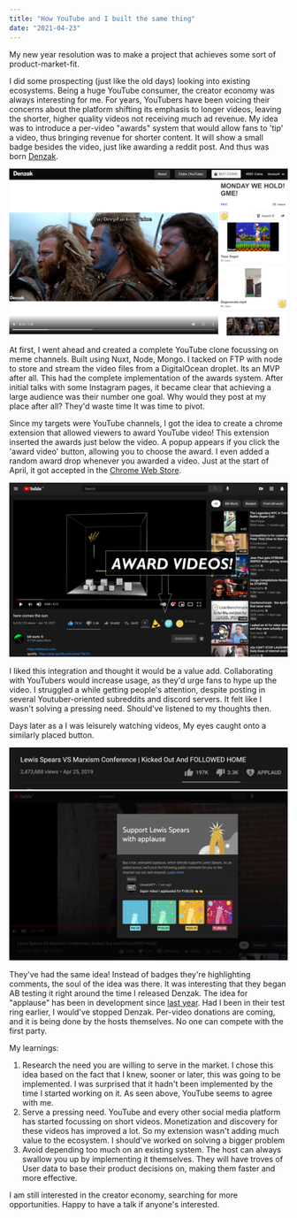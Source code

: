 ```yaml
---
title: "How YouTube and I built the same thing"
date: "2021-04-23"
---
```

My new year resolution was to make a project that achieves some sort of product-market-fit. 

I did some prospecting (just like the old days) looking into existing ecosystems. Being a huge YouTube consumer, the creator economy was always interesting for me. For years, YouTubers have been voicing their concerns about the platform shifting its emphasis to longer videos, leaving the shorter, higher quality videos not receiving much ad revenue. My idea was to introduce a per-video "awards" system that would allow fans to 'tip' a video, thus bringing revenue for shorter content. It will show a small badge besides the video, just like awarding a reddit post. And thus was born [Denzak](https://denzak.onrender.com).

![](./blogPics/Denzak.png)

At first, I went ahead and created a complete YouTube clone focussing on meme channels. Built using Nuxt, Node, Mongo. I tacked on FTP with node to store and stream the video files from a DigitalOcean droplet. Its an MVP after all. This had the complete implementation of the awards system. After initial talks with some Instagram pages, it became clear that achieving a large audience was their number one goal. Why would they post at my place after all? They'd waste time  It was time to pivot.

Since my targets were YouTube channels, I got the idea to create a chrome extension that allowed viewers to award YouTube video! This extension inserted the awards just below the video. A popup appears if you click the 'award video' button, allowing you to choose the award. I even added a random award drop whenever you awarded a video. Just at the start of April, it got accepted in the [Chrome Web Store](https://chrome.google.com/webstore/detail/denzak-award-youtube-vide/bjmbckhgkdddfmflihkcndelgklpeeoi). 

![](./blogPics/denzak_extension.png)

I liked this integration and thought it would be a value add. Collaborating with YouTubers would increase usage, as they'd urge fans to hype up the video. I struggled a while getting people's attention, despite posting in several Youtuber-oriented subreddits and discord servers. It felt like I wasn't solving a pressing need. Should've listened to my thoughts then.

Days later as a I was leisurely watching videos, My eyes caught onto a similarly placed button.

![YouTube applause](./blogPics/applause1.jpeg)
![](./blogPics/applause2.jpeg)

They've had the same idea! Instead of badges they're highlighting comments, the soul of the idea was there. It was interesting that they began AB testing it right around the time I released Denzak. The idea for "applause" has been in development since [last year](https://www.theverge.com/2020/2/12/21134512/youtube-viewer-applause-clapping-feature-monetization-creators-twitch-donations). Had I been in their test ring earlier, I would've stopped Denzak. Per-video donations are coming, and it is being done by the hosts themselves. No one can compete with the first party.

My learnings:
1. Research the need you are willing to serve in the market. I chose this idea based on the fact that I knew, sooner or later, this was going to be implemented. I was surprised that it hadn't been implemented by the time I started working on it. As seen above, YouTube seems to agree with me.
2. Serve a pressing need. YouTube and every other social media platform has started focussing on short videos. Monetization and discovery for these videos has improved a lot. So my extension wasn't adding much value to the ecosystem. I should've worked on solving a bigger problem
3. Avoid depending too much on an existing system. The host can always swallow you up by implementing it themselves. They will have troves of User data to base their product decisions on, making them faster and more effective.

I am still interested in the creator economy, searching for more opportunities. Happy to have a talk if anyone's interested.

